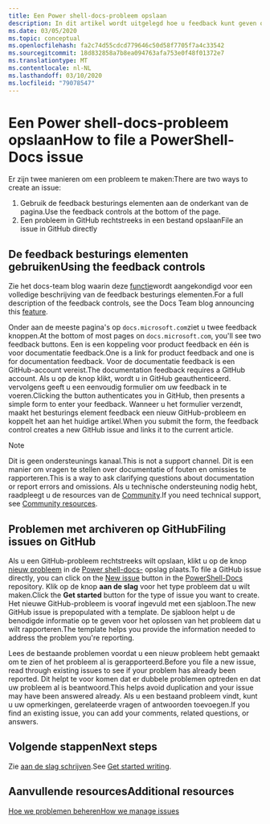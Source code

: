 ```yaml
---
title: Een Power shell-docs-probleem opslaan
description: In dit artikel wordt uitgelegd hoe u feedback kunt geven over de Power shell-documentatie.
ms.date: 03/05/2020
ms.topic: conceptual
ms.openlocfilehash: fa2c74d55cdcd779646c50d58f7705f7a4c33542
ms.sourcegitcommit: 18d832858a7b8ea094763afa753e0f48f01372e7
ms.translationtype: MT
ms.contentlocale: nl-NL
ms.lasthandoff: 03/10/2020
ms.locfileid: "79078547"
---
```

# <a name="how-to-file-a-powershell-docs-issue"></a><span data-ttu-id="dc5aa-103">Een Power shell-docs-probleem opslaan</span><span class="sxs-lookup"><span data-stu-id="dc5aa-103">How to file a PowerShell-Docs issue</span></span>

<span data-ttu-id="dc5aa-104">Er zijn twee manieren om een probleem te maken:</span><span class="sxs-lookup"><span data-stu-id="dc5aa-104">There are two ways to create an issue:</span></span>

1. <span data-ttu-id="dc5aa-105">Gebruik de feedback besturings elementen aan de onderkant van de pagina.</span><span class="sxs-lookup"><span data-stu-id="dc5aa-105">Use the feedback controls at the bottom of the page.</span></span>
1. <span data-ttu-id="dc5aa-106">Een probleem in GitHub rechtstreeks in een bestand opslaan</span><span class="sxs-lookup"><span data-stu-id="dc5aa-106">File an issue in GitHub directly</span></span>

## <a name="using-the-feedback-controls"></a><span data-ttu-id="dc5aa-107">De feedback besturings elementen gebruiken</span><span class="sxs-lookup"><span data-stu-id="dc5aa-107">Using the feedback controls</span></span>

<span data-ttu-id="dc5aa-108">Zie het docs-team blog waarin deze [functie][feedback]wordt aangekondigd voor een volledige beschrijving van de feedback besturings elementen.</span><span class="sxs-lookup"><span data-stu-id="dc5aa-108">For a full description of the feedback controls, see the Docs Team blog announcing this [feature][feedback].</span></span>

<span data-ttu-id="dc5aa-109">Onder aan de meeste pagina's op `docs.microsoft.com`ziet u twee feedback knoppen.</span><span class="sxs-lookup"><span data-stu-id="dc5aa-109">At the bottom of most pages on `docs.microsoft.com`, you'll see two feedback buttons.</span></span> <span data-ttu-id="dc5aa-110">Een is een koppeling voor product feedback en één is voor documentatie feedback.</span><span class="sxs-lookup"><span data-stu-id="dc5aa-110">One is a link for product feedback and one is for documentation feedback.</span></span> <span data-ttu-id="dc5aa-111">Voor de documentatie feedback is een GitHub-account vereist.</span><span class="sxs-lookup"><span data-stu-id="dc5aa-111">The documentation feedback requires a GitHub account.</span></span> <span data-ttu-id="dc5aa-112">Als u op de knop klikt, wordt u in GitHub geauthenticeerd. vervolgens geeft u een eenvoudig formulier om uw feedback in te voeren.</span><span class="sxs-lookup"><span data-stu-id="dc5aa-112">Clicking the button authenticates you in GitHub, then presents a simple form to enter your feedback.</span></span> <span data-ttu-id="dc5aa-113">Wanneer u het formulier verzendt, maakt het besturings element feedback een nieuw GitHub-probleem en koppelt het aan het huidige artikel.</span><span class="sxs-lookup"><span data-stu-id="dc5aa-113">When you submit the form, the feedback control creates a new GitHub issue and links it to the current article.</span></span>

> [!NOTE]
> <span data-ttu-id="dc5aa-114">Dit is geen ondersteunings kanaal.</span><span class="sxs-lookup"><span data-stu-id="dc5aa-114">This is not a support channel.</span></span> <span data-ttu-id="dc5aa-115">Dit is een manier om vragen te stellen over documentatie of fouten en omissies te rapporteren.</span><span class="sxs-lookup"><span data-stu-id="dc5aa-115">This is a way to ask clarifying questions about documentation or report errors and omissions.</span></span> <span data-ttu-id="dc5aa-116">Als u technische ondersteuning nodig hebt, raadpleegt u de resources van de [Community](../community-support.md).</span><span class="sxs-lookup"><span data-stu-id="dc5aa-116">If you need technical support, see [Community resources](../community-support.md).</span></span>

## <a name="filing-issues-on-github"></a><span data-ttu-id="dc5aa-117">Problemen met archiveren op GitHub</span><span class="sxs-lookup"><span data-stu-id="dc5aa-117">Filing issues on GitHub</span></span>

<span data-ttu-id="dc5aa-118">Als u een GitHub-probleem rechtstreeks wilt opslaan, klikt u op de knop [nieuw probleem][new-issue] in de [Power shell-docs-][docs-issues] opslag plaats.</span><span class="sxs-lookup"><span data-stu-id="dc5aa-118">To file a GitHub issue directly, you can click on the [New issue][new-issue] button in the [PowerShell-Docs][docs-issues] repository.</span></span> <span data-ttu-id="dc5aa-119">Klik op de knop **aan de slag** voor het type probleem dat u wilt maken.</span><span class="sxs-lookup"><span data-stu-id="dc5aa-119">Click the **Get started** button for the type of issue you want to create.</span></span> <span data-ttu-id="dc5aa-120">Het nieuwe GitHub-probleem is vooraf ingevuld met een sjabloon.</span><span class="sxs-lookup"><span data-stu-id="dc5aa-120">The new GitHub issue is prepopulated with a template.</span></span> <span data-ttu-id="dc5aa-121">De sjabloon helpt u de benodigde informatie op te geven voor het oplossen van het probleem dat u wilt rapporteren.</span><span class="sxs-lookup"><span data-stu-id="dc5aa-121">The template helps you provide the information needed to address the problem you're reporting.</span></span>

<span data-ttu-id="dc5aa-122">Lees de bestaande problemen voordat u een nieuw probleem hebt gemaakt om te zien of het probleem al is gerapporteerd.</span><span class="sxs-lookup"><span data-stu-id="dc5aa-122">Before you file a new issue, read through existing issues to see if your problem has already been reported.</span></span> <span data-ttu-id="dc5aa-123">Dit helpt te voor komen dat er dubbele problemen optreden en dat uw probleem al is beantwoord.</span><span class="sxs-lookup"><span data-stu-id="dc5aa-123">This helps avoid duplication and your issue may have been answered already.</span></span> <span data-ttu-id="dc5aa-124">Als u een bestaand probleem vindt, kunt u uw opmerkingen, gerelateerde vragen of antwoorden toevoegen.</span><span class="sxs-lookup"><span data-stu-id="dc5aa-124">If you find an existing issue, you can add your comments, related questions, or answers.</span></span>

## <a name="next-steps"></a><span data-ttu-id="dc5aa-125">Volgende stappen</span><span class="sxs-lookup"><span data-stu-id="dc5aa-125">Next steps</span></span>

<span data-ttu-id="dc5aa-126">Zie [aan de slag schrijven](get-started-writing.md).</span><span class="sxs-lookup"><span data-stu-id="dc5aa-126">See [Get started writing](get-started-writing.md).</span></span>

## <a name="additional-resources"></a><span data-ttu-id="dc5aa-127">Aanvullende resources</span><span class="sxs-lookup"><span data-stu-id="dc5aa-127">Additional resources</span></span>

[<span data-ttu-id="dc5aa-128">Hoe we problemen beheren</span><span class="sxs-lookup"><span data-stu-id="dc5aa-128">How we manage issues</span></span>](managing-issues.md)

<!-- reference links -->
[feedback]: /teamblog/a-new-feedback-system-is-coming-to-docs
[new-issue]: https://github.com/MicrosoftDocs/PowerShell-Docs/issues/new/choose
[docs-issues]: https://github.com/MicrosoftDocs/PowerShell-Docs/issues

